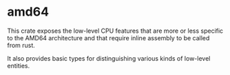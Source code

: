 # amd64

This crate exposes the low-level CPU features that are more or less specific to
the AMD64 architecture and that require inline assembly to be called from rust.

It also provides basic types for distinguishing various kinds of low-level entities.